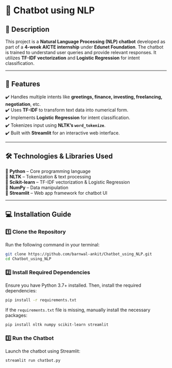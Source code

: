 # 🤖 Chatbot using NLP  

## 📌 Description  
This project is a **Natural Language Processing (NLP) chatbot** developed as part of a **4-week AICTE internship** under **Edunet Foundation**. The chatbot is trained to understand user queries and provide relevant responses. It utilizes **TF-IDF vectorization** and **Logistic Regression** for intent classification.  

---

## 🚀 Features  
✔️ Handles multiple intents like **greetings, finance, investing, freelancing, negotiation**, etc.  
✔️ Uses **TF-IDF** to transform text data into numerical form.  
✔️ Implements **Logistic Regression** for intent classification.  
✔️ Tokenizes input using **NLTK’s `word_tokenize`**.  
✔️ Built with **Streamlit** for an interactive web interface.  

---

## 🛠️ Technologies & Libraries Used  
📌 **Python** – Core programming language  
📌 **NLTK** – Tokenization & text processing  
📌 **Scikit-learn** – TF-IDF vectorization & Logistic Regression  
📌 **NumPy** – Data manipulation  
📌 **Streamlit** – Web app framework for chatbot UI  

---
## 💻 Installation Guide  

### 1️⃣ Clone the Repository  
Run the following command in your terminal:  

```bash
git clone https://github.com/barnwal-ankit/Chatbot_using_NLP.git
cd Chatbot_using_NLP
```

### 2️⃣ Install Required Dependencies  
Ensure you have Python 3.7+ installed. Then, install the required dependencies:  

```bash
pip install -r requirements.txt
```

If the `requirements.txt` file is missing, manually install the necessary packages:  

```bash
pip install nltk numpy scikit-learn streamlit
```

### 3️⃣ Run the Chatbot  
Launch the chatbot using Streamlit:  

```bash
streamlit run chatbot.py
```

